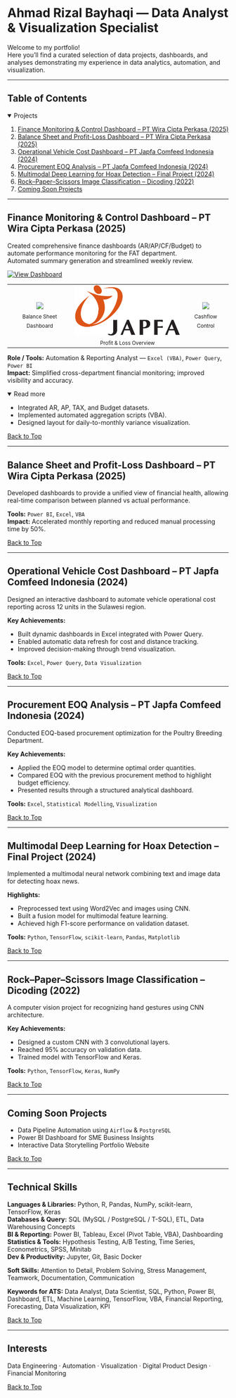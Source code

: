 # Ahmad Rizal Bayhaqi — Data Analyst & Visualization Specialist

Welcome to my portfolio!  
Here you’ll find a curated selection of data projects, dashboards, and analyses demonstrating my experience in data analytics, automation, and visualization.

---

## Table of Contents

<details open>
<summary>Projects</summary>

1. [Finance Monitoring & Control Dashboard – PT Wira Cipta Perkasa (2025)](#finance-monitoring--control-dashboard--pt-wira-cipta-perkasa-2025)  
2. [Balance Sheet and Profit-Loss Dashboard – PT Wira Cipta Perkasa (2025)](#balance-sheet-and-profit-loss-dashboard--pt-wira-cipta-perkasa-2025)  
3. [Operational Vehicle Cost Dashboard – PT Japfa Comfeed Indonesia (2024)](#operational-vehicle-cost-dashboard--pt-japfa-comfeed-indonesia-2024)  
4. [Procurement EOQ Analysis – PT Japfa Comfeed Indonesia (2024)](#procurement-eoq-analysis--pt-japfa-comfeed-indonesia-2024)  
5. [Multimodal Deep Learning for Hoax Detection – Final Project (2024)](#multimodal-deep-learning-for-hoax-detection--final-project-2024)  
6. [Rock–Paper–Scissors Image Classification – Dicoding (2022)](#rockpaper--scissors-image-classification--dicoding-2022)  
7. [Coming Soon Projects](#coming-soon-projects)

</details>

---

## Finance Monitoring & Control Dashboard – PT Wira Cipta Perkasa (2025)

Created comprehensive finance dashboards (AR/AP/CF/Budget) to automate performance monitoring for the FAT department.  
Automated summary generation and streamlined weekly review.

[![View Dashboard](https://img.shields.io/badge/View-Dashboard-blue)](<!-- ADD_DASHBOARD_LINK -->)

<table>
<tr>
<td align="center"><img src="https://github.com/rizalarb/PLS-SEM-Model-Simulator-Customizable-Inner-and-Outer-Model-with-Synthetic-Data-Visualization/blob/master/mathematics-10-01379-g001-550.jpg" width="260"/><br><sub>Balance Sheet Dashboard</sub></td>
<td align="center"><img src="https://github.com/rizalarb/Internship-Projects-at-PT-Japfa-Comfeed-Indonesia-Makassar-Unit/blob/master/Japfa%20Logo.png" width="260"/><br><sub>Profit & Loss Overview</sub></td>
<td align="center"><img src="https://github.com/rizalarb/PLS-SEM-Model-Simulator-Customizable-Inner-and-Outer-Model-with-Synthetic-Data-Visualization/blob/master/mathematics-10-01379-g001-550.jpg" width="260"/><br><sub>Cashflow Control</sub></td>
</tr>
</table>

**Role / Tools:** Automation & Reporting Analyst — `Excel (VBA)`, `Power Query`, `Power BI`  
**Impact:** Simplified cross-department financial monitoring; improved visibility and accuracy.

<details open>
<summary>Read more</summary>

- Integrated AR, AP, TAX, and Budget datasets.  
- Implemented automated aggregation scripts (VBA).  
- Designed layout for daily-to-monthly variance visualization.

</details>

[Back to Top](#ahmad-rizal-bayhaqi--data-analyst--visualization-specialist)

---

## Balance Sheet and Profit-Loss Dashboard – PT Wira Cipta Perkasa (2025)

Developed dashboards to provide a unified view of financial health, allowing real-time comparison between planned vs actual performance.

**Tools:** `Power BI`, `Excel`, `VBA`  
**Impact:** Accelerated monthly reporting and reduced manual processing time by 50%.

[Back to Top](#ahmad-rizal-bayhaqi--data-analyst--visualization-specialist)

---

## Operational Vehicle Cost Dashboard – PT Japfa Comfeed Indonesia (2024)

Designed an interactive dashboard to automate vehicle operational cost reporting across 12 units in the Sulawesi region.

**Key Achievements:**
- Built dynamic dashboards in Excel integrated with Power Query.  
- Enabled automatic data refresh for cost and distance tracking.  
- Improved decision-making through trend visualization.

**Tools:** `Excel`, `Power Query`, `Data Visualization`

[Back to Top](#ahmad-rizal-bayhaqi--data-analyst--visualization-specialist)

---

## Procurement EOQ Analysis – PT Japfa Comfeed Indonesia (2024)

Conducted EOQ-based procurement optimization for the Poultry Breeding Department.

**Key Achievements:**
- Applied the EOQ model to determine optimal order quantities.  
- Compared EOQ with the previous procurement method to highlight budget efficiency.  
- Presented results through a structured analytical dashboard.

**Tools:** `Excel`, `Statistical Modelling`, `Visualization`

[Back to Top](#ahmad-rizal-bayhaqi--data-analyst--visualization-specialist)

---

## Multimodal Deep Learning for Hoax Detection – Final Project (2024)

Implemented a multimodal neural network combining text and image data for detecting hoax news.

**Highlights:**
- Preprocessed text using Word2Vec and images using CNN.  
- Built a fusion model for multimodal feature learning.  
- Achieved high F1-score performance on validation dataset.

**Tools:** `Python`, `TensorFlow`, `scikit-learn`, `Pandas`, `Matplotlib`

[Back to Top](#ahmad-rizal-bayhaqi--data-analyst--visualization-specialist)

---

## Rock–Paper–Scissors Image Classification – Dicoding (2022)

A computer vision project for recognizing hand gestures using CNN architecture.

**Key Achievements:**
- Designed a custom CNN with 3 convolutional layers.  
- Reached 95% accuracy on validation data.  
- Trained model with TensorFlow and Keras.

**Tools:** `Python`, `TensorFlow`, `Keras`, `NumPy`

[Back to Top](#ahmad-rizal-bayhaqi--data-analyst--visualization-specialist)

---

## Coming Soon Projects

- Data Pipeline Automation using `Airflow` & `PostgreSQL`  
- Power BI Dashboard for SME Business Insights  
- Interactive Data Storytelling Portfolio Website  

[Back to Top](#ahmad-rizal-bayhaqi--data-analyst--visualization-specialist)

---

## Technical Skills

**Languages & Libraries:** Python, R, Pandas, NumPy, scikit-learn, TensorFlow, Keras  
**Databases & Query:** SQL (MySQL / PostgreSQL / T-SQL), ETL, Data Warehousing Concepts  
**BI & Reporting:** Power BI, Tableau, Excel (Pivot Table, VBA), Dashboarding  
**Statistics & Tools:** Hypothesis Testing, A/B Testing, Time Series, Econometrics, SPSS, Minitab  
**Dev & Productivity:** Jupyter, Git, Basic Docker  

**Soft Skills:** Attention to Detail, Problem Solving, Stress Management, Teamwork, Documentation, Communication  

**Keywords for ATS:** Data Analyst, Data Scientist, SQL, Python, Power BI, Dashboard, ETL, Machine Learning, TensorFlow, VBA, Financial Reporting, Forecasting, Data Visualization, KPI

[Back to Top](#ahmad-rizal-bayhaqi--data-analyst--visualization-specialist)

---

## Interests

Data Engineering · Automation · Visualization · Digital Product Design · Financial Monitoring  

[Back to Top](#ahmad-rizal-bayhaqi--data-analyst--visualization-specialist)
